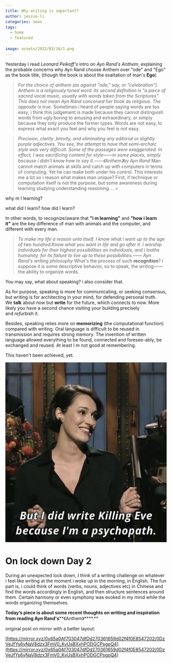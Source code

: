 ```yaml
---
title: Why writing is important?
author: jessie-li
categories: news
tags:
  - home
  - featured
 
image: assets/2022/03/16/1.png
---
```



Yesterday i read *Leonard Peikoff's* intro on *Ayn Rand's* *Anthem*, explaining the probable concerns why Ayn Rand choose Anthem over "ode" and "Ego" as the book title, (though the book is about the exaltation of man's **Ego**)

>*For the choice of anthem (as against "ode," say, or "celebration"). Anthem is a religiously toned word: its second definition is "a piece of sacred vocal music, usually with words taken from the Scriptures". This does not mean Ayn Rand conceived her book as religious. The opposite is true.*
Sometimes i heard of people saying words are too easy, i think this judgement is made because they cannot distinguish words from ugly boring to amusing and extraordinary, or simply because they only produce the former types. Words are not easy, to express what exact you feel and why you feel is not easy.

>*Precision, clarity ,brevity, and eliminating any editorial or slightly purple adjectives. You see, the attempt to have that semi-archaic style was very difficult. Some of the passages were exaggerated. In effect, I was sacrificing content for style——in some places, simply because i didn't know how to say it.——《Anthem》by Ayn Rand*
Man cannot match animals at skills and catch up with computers in terms of computing. Yet he can make both under his control. This interests me a lot so i reason what makes man unique? First, if technique or computation itself is not the purpose, but some awareness during learning studying understanding reasoning ... >

why m I learning?

what did I learn? how did I learn?

In other words, to recognize/aware that **"i m learning"** and **"how i learn it"** are the key difference of man with animals and the computer, and different with every man.

>*To make my life a reason unto itself. I know what i want up to the age of two hundred.Know what you want in life and go after it. I worship individuals for their highest possibilities as individuals, and i loathe humanity, for its failure to live up to these possibilities.—— Ayn Rand's writing philosophy*
What's the process of such **recognition**? i suppose it is some descriptive behavior, so to speak, the writing——the ability to organize words.

You may say, what about speaking? i also consider that.

As for purpose, speaking is more for communicating, or seeking consensus, but writing is for architecting in your mind, for defending personal truth. We **talk** about now but **write** for the future, which connects to now. More likely you have a second chance visiting your building precisely and *refurbish* it.

Besides, speaking relies more on **memorizing** (the computational function) compared with writing. Oral language is difficult to be reused in transmission and requires strong memory. The invention of written language allowed everything to be found, connected and foresee-ably, be exchanged and reused. At least I m not good at remembering.

This haven't been achieved, yet.

<div align=center><img src="/assets/2022/03/16/2.png"/></div>


# On lock down Day 2

During an unexpected lock down, I think of a writing challenge on whatever i feel like writing at the moment i woke up in the morning, in English. The fun part is, i could think of words (verbs, nouns, adjectives etc) in Chinese and find the words accordingly in English, and then structure sentences around them. Certain harmony or even symphony was evoked in my mind while the words organizing themselves.

**Today’s piece is about some recent thoughts on writing and inspiration from reading Ayn Rand's****《Anthem》****.**

original post on mirror with a better layout:

[https://mirror.xyz/0x65a0Af703047dfDd270361659d02f4f0E8547202/0DzVeJfYs6yNaV8dzx3FmV0_KvUsBXxhPODGCPsgpQ4](https://mirror.xyz/0x65a0Af703047dfDd270361659d02f4f0E8547202/0DzVeJfYs6yNaV8dzx3FmV0_KvUsBXxhPODGCPsgpQ4)

